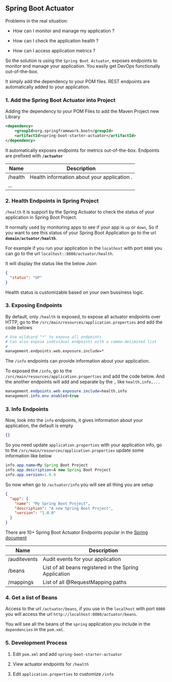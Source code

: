 ## Spring Boot Actuator

Problems in the real situation:

- How can I monitor and manage my application ?

- How can I check the application health ?

- How can I access application metrics ?

So the solution is using the `Spring Boot Actuator`, exposes endpoints to monitor and manage your application. You easily get DevOps functionally out-of-the-box. 

It simply add the dependency to your POM files. REST endpoints are automatically added to your application.

### 1. Add the Spring Boot Actuator into Project

Adding the dependency to your POM Files to add the Maven Project new Library

```xml
<dependency>
	<groupId>org.springframework.boot</groupId>
	<artifactId>spring-boot-starter-actuator</artifactId>
</dependency>
```

It automatically exposes endpoints for metrics out-of-the-box. Endpoints are prefixed with **`/actuator`**

| Name    | Description                                      |
|---------|--------------------------------------------------|
| /health | Health information about your application      . |
| ...     |                                                  |

### 2. Health Endpoints in Spring Project

`/health` it is support by the Spring Actuator to check the status of your application in Spring Boot Project.

It normally used by monitoring apps to see if your app is `up` or `down`, So if you want to see this status of your Spring Boot Application go to the url **`domain/actuator/health`**.

For example if you run your application in the `localhost` with port `8080` you can go to the url `localhost::8080/actuator/health`.

It will display the status like the below Json

```json
{
  "status": "UP"
}
```

Health status is customizable based on your own bussiness logic.

### 3. Exposing Endpoints

By default, only `/health` is exposed, to expose all actuator endpoints over HTTP, go to the `/src/main/resources/application.properties` and add the code belows

```bash
# Use wildcard "*" to expose all endpoints
# Can also expose individual endpoints with a comma-delimited list
#
management.endpoints.web.exposure.include=*
```

The `/info` endpoints can provide information about your application.

To exposed the `/info`, go to the `/src/main/resources/application.properties` and add the code below. And the another endpoints will add and separate by the `,` like `health,info,...`

```java
management.endpoints.web.exposure.include=health,info
management.info.env.enabled=true
```


### 3. Info Endpoints

Now, look into the `info` endpoints, it gives information about your application, the default is empty

```json
{}
```

So you need update `application.properties` with your application info, go to the `/src/main/resources/application.properties` update some information like below

```java
info.app.name=My Spring Boot Project
info.app.description=A new Spring Boot Project
info.app.version=1.0.0
```

So now when go to `/actuator/info` you will see all thing you are setup

```json
{
  "app": {
    "name": "My Spring Boot Project",
    "description": "A new Spring Boot Project",
    "version": "1.0.0"
  }
}
```

There are 10+ Spring Boot Actuator Endpoints popular in the [Spring document](https://docs.spring.io/spring-boot/reference/actuator/endpoints.html#page-title)

| Name         | Description                                            |
|--------------|--------------------------------------------------------|
| /auditevents | Audit events for your application                      |
| /beans       | List of all beans registered in the Spring Application |
| /mappings    | List of all @RequestMapping paths                      |

### 4. Get a list of Beans

Access to the url `/actuator/beans`, if you use in the `localhost` with port `8080` you will access the url `http://localhost:8080/actuator/beans`.

You will see all the beans of the `spring` application you include in the `dependencies` in the `pom.xml`.

### 5. Development Process 

1. Edit `pom.xml` and add `spring-boot-starter-actuator`

2. View actuator endpoints for `/health`

3. Edit `application.properties` to customize `/info`







